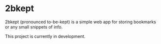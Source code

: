 # 2bkept 

2bkept (pronounced to-be-kept) is a simple web app for storing bookmarks or any small snippets of info.

This project is currently in development.
